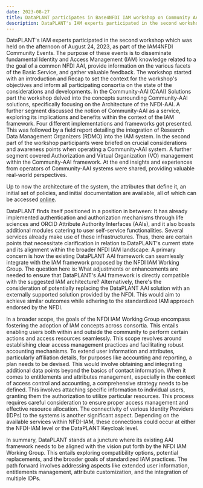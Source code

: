 ```yaml
---
date: 2023-08-27
title: DataPLANT participates in Base4NFDI IAM workshop on Community AAI solutions
description: DataPLANT's IAM experts participated in the second workshop which was held on the afternoon of August 24, 2023, as part of the IAM4NFDI Community Events. The purpose of these events is to disseminate fundamental Identity and Access Management (IAM) knowledge related to a the goal of a common NFDI AAI, provide information on the various facets of the Basic Service, and gather valuable feedback. The workshop started with an introduction and Recap to set the context for the workshop's objectives and inform all...
---
```


DataPLANT's IAM experts participated in the second workshop which was held on the afternoon of August 24, 2023, as part of the IAM4NFDI Community Events. The purpose of these events is to disseminate fundamental Identity and Access Management (IAM) knowledge related to a the goal of a common NFDI AAI, provide information on the various facets of the Basic Service, and gather valuable feedback. The workshop started with an introduction and Recap to set the context for the workshop's objectives and inform all participating consortia on the state of the considerations and developments. In the Community-AAI (CAAI) Solutions part the workshop delved into the concepts surrounding Community-AAI solutions, specifically focusing on the Architecture of the NFDI-AAI. A further segment discussed the notion of Community-AAI as a service, exploring its implications and benefits within the context of the IAM framework. Four different implementations and frameworks got presented. This was followed by a field report detailing the integration of Research Data Management Organizers (RDMO) into the IAM system. In the second part of the workshop participants were briefed on crucial considerations and awareness points when operating a Community-AAI system. A further segment covered Authorization and Virtual Organization (VO) management within the Community-AAI framework. At the end insights and experiences from operators of Community-AAI systems were shared, providing valuable real-world perspectives.    

Up to now the architecture of the system, the attributes that define it, an initial set of policies, and initial documentation are available, all of which can be accessed [online](https://doc.nfdi-aai.de).    

DataPLANT finds itself positioned in a position in between: It has already implemented authentication and authorization mechanisms through life sciences and ORCID Attribute Authority Interfaces (AAIs), and it also boasts additional modules catering to user self-service functionalities. Several services already make use of these infrastructures. Thus, there are certain points that necessitate clarification in relation to DataPLANT's current state and its alignment within the broader NFDI IAM landscape: A primary concern is how the existing DataPLANT AAI framework can seamlessly integrate with the IAM framework proposed by the NFDI IAM Working Group. The question here is: What adjustments or enhancements are needed to ensure that DataPLANT's AAI framework is directly compatible with the suggested IAM architecture? Alternatively, there's the consideration of potentially replacing the DataPLANT AAI solution with an externally supported solution provided by the NFDI. This would aim to achieve similar outcomes while adhering to the standardized IAM approach endorsed by the NFDI.    

In a broader scope, the goals of the NFDI IAM Working Group encompass fostering the adoption of IAM concepts across consortia. This entails enabling users both within and outside the community to perform certain actions and access resources seamlessly. This scope revolves around establishing clear access management practices and facilitating robust accounting mechanisms. To extend user information and attributes, particularly affiliation details, for purposes like accounting and reporting, a plan needs to be devised. This would involve obtaining and integrating additional data points beyond the basics of contact information. When it comes to entitlements and attributes management, especially in the context of access control and accounting, a comprehensive strategy needs to be defined. This involves attaching specific information to individual users, granting them the authorization to utilize particular resources. This process requires careful consideration to ensure proper access management and effective resource allocation. The connectivity of various Identity Providers (IDPs) to the systems is another significant aspect. Depending on the available services within NFDI-IAM, these connections could occur at either the NFDI-IAM level or the DataPLANT Keycloak level.    

In summary, DataPLANT stands at a juncture where its existing AAI framework needs to be aligned with the vision put forth by the NFDI IAM Working Group. This entails exploring compatibility options, potential replacements, and the broader goals of standardized IAM practices. The path forward involves addressing aspects like extended user information, entitlements management, attribute customization, and the integration of multiple IDPs.





